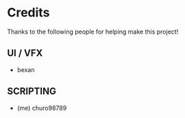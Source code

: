 # Credits

Thanks to the following people for helping make this project!

## UI / VFX
- bexan


## SCRIPTING
- (me) churo98789
